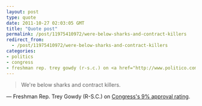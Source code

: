 ```yaml
---
layout: post
type: quote
date: 2011-10-27 02:03:05 GMT
title: "Quote post"
permalink: /post/11975410972/were-below-sharks-and-contract-killers
redirect_from: 
  - /post/11975410972/were-below-sharks-and-contract-killers
categories:
- politics
- congress
- freshman rep. trey gowdy (r-s.c.) on <a href="http://www.politico.com/news/stories/1011/66956.html">congress's 9% approval rating</a>.
---
```

<blockquote>We're below sharks and contract killers.</blockquote>

 — Freshman Rep. Trey Gowdy (R-S.C.) on <a href="http://www.politico.com/news/stories/1011/66956.html">Congress's 9% approval rating</a>.